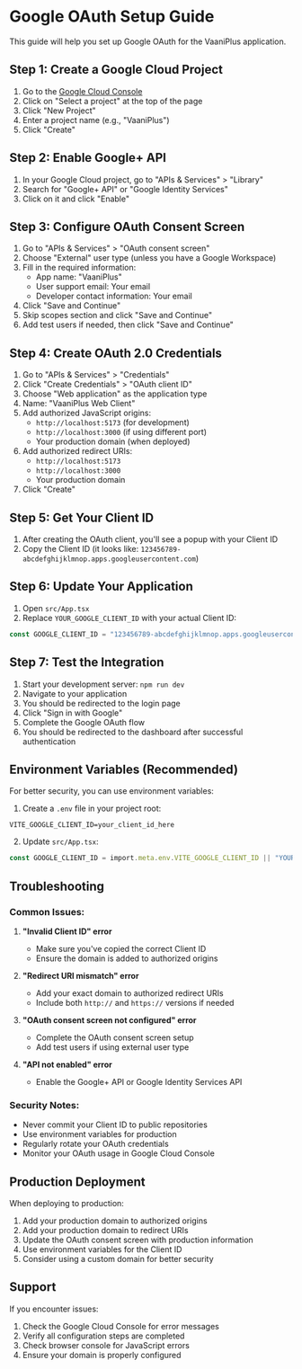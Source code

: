 # Google OAuth Setup Guide

This guide will help you set up Google OAuth for the VaaniPlus application.

## Step 1: Create a Google Cloud Project

1. Go to the [Google Cloud Console](https://console.cloud.google.com/)
2. Click on "Select a project" at the top of the page
3. Click "New Project"
4. Enter a project name (e.g., "VaaniPlus")
5. Click "Create"

## Step 2: Enable Google+ API

1. In your Google Cloud project, go to "APIs & Services" > "Library"
2. Search for "Google+ API" or "Google Identity Services"
3. Click on it and click "Enable"

## Step 3: Configure OAuth Consent Screen

1. Go to "APIs & Services" > "OAuth consent screen"
2. Choose "External" user type (unless you have a Google Workspace)
3. Fill in the required information:
   - App name: "VaaniPlus"
   - User support email: Your email
   - Developer contact information: Your email
4. Click "Save and Continue"
5. Skip scopes section and click "Save and Continue"
6. Add test users if needed, then click "Save and Continue"

## Step 4: Create OAuth 2.0 Credentials

1. Go to "APIs & Services" > "Credentials"
2. Click "Create Credentials" > "OAuth client ID"
3. Choose "Web application" as the application type
4. Name: "VaaniPlus Web Client"
5. Add authorized JavaScript origins:
   - `http://localhost:5173` (for development)
   - `http://localhost:3000` (if using different port)
   - Your production domain (when deployed)
6. Add authorized redirect URIs:
   - `http://localhost:5173`
   - `http://localhost:3000`
   - Your production domain
7. Click "Create"

## Step 5: Get Your Client ID

1. After creating the OAuth client, you'll see a popup with your Client ID
2. Copy the Client ID (it looks like: `123456789-abcdefghijklmnop.apps.googleusercontent.com`)

## Step 6: Update Your Application

1. Open `src/App.tsx`
2. Replace `YOUR_GOOGLE_CLIENT_ID` with your actual Client ID:

```typescript
const GOOGLE_CLIENT_ID = "123456789-abcdefghijklmnop.apps.googleusercontent.com";
```

## Step 7: Test the Integration

1. Start your development server: `npm run dev`
2. Navigate to your application
3. You should be redirected to the login page
4. Click "Sign in with Google"
5. Complete the Google OAuth flow
6. You should be redirected to the dashboard after successful authentication

## Environment Variables (Recommended)

For better security, you can use environment variables:

1. Create a `.env` file in your project root:
```
VITE_GOOGLE_CLIENT_ID=your_client_id_here
```

2. Update `src/App.tsx`:
```typescript
const GOOGLE_CLIENT_ID = import.meta.env.VITE_GOOGLE_CLIENT_ID || "YOUR_GOOGLE_CLIENT_ID";
```

## Troubleshooting

### Common Issues:

1. **"Invalid Client ID" error**
   - Make sure you've copied the correct Client ID
   - Ensure the domain is added to authorized origins

2. **"Redirect URI mismatch" error**
   - Add your exact domain to authorized redirect URIs
   - Include both `http://` and `https://` versions if needed

3. **"OAuth consent screen not configured" error**
   - Complete the OAuth consent screen setup
   - Add test users if using external user type

4. **"API not enabled" error**
   - Enable the Google+ API or Google Identity Services API

### Security Notes:

- Never commit your Client ID to public repositories
- Use environment variables for production
- Regularly rotate your OAuth credentials
- Monitor your OAuth usage in Google Cloud Console

## Production Deployment

When deploying to production:

1. Add your production domain to authorized origins
2. Add your production domain to redirect URIs
3. Update the OAuth consent screen with production information
4. Use environment variables for the Client ID
5. Consider using a custom domain for better security

## Support

If you encounter issues:
1. Check the Google Cloud Console for error messages
2. Verify all configuration steps are completed
3. Check browser console for JavaScript errors
4. Ensure your domain is properly configured 